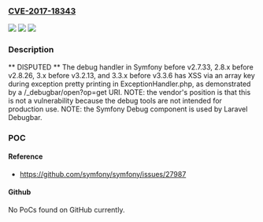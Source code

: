 ### [CVE-2017-18343](https://cve.mitre.org/cgi-bin/cvename.cgi?name=CVE-2017-18343)
![](https://img.shields.io/static/v1?label=Product&message=n%2Fa&color=blue)
![](https://img.shields.io/static/v1?label=Version&message=n%2Fa&color=blue)
![](https://img.shields.io/static/v1?label=Vulnerability&message=n%2Fa&color=brighgreen)

### Description

** DISPUTED ** The debug handler in Symfony before v2.7.33, 2.8.x before v2.8.26, 3.x before v3.2.13, and 3.3.x before v3.3.6 has XSS via an array key during exception pretty printing in ExceptionHandler.php, as demonstrated by a /_debugbar/open?op=get URI. NOTE: the vendor's position is that this is not a vulnerability because the debug tools are not intended for production use. NOTE: the Symfony Debug component is used by Laravel Debugbar.

### POC

#### Reference
- https://github.com/symfony/symfony/issues/27987

#### Github
No PoCs found on GitHub currently.

